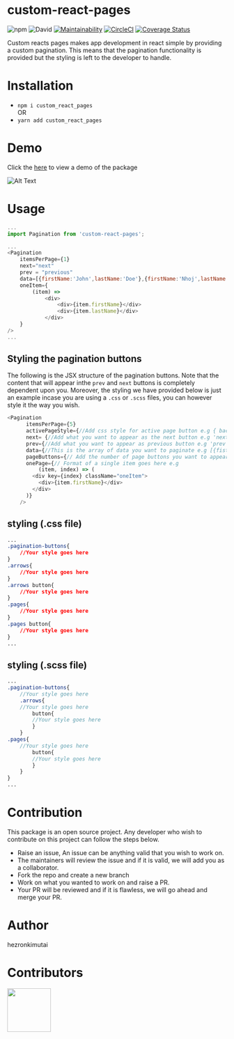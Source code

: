 
# custom-react-pages
![npm](https://img.shields.io/npm/dt/custom_react_pages)
![David](https://img.shields.io/david/peer/hezronkimutai/react_pages)
[![Maintainability](https://api.codeclimate.com/v1/badges/407669f9a786b380a96c/maintainability)](https://codeclimate.com/github/hezronkimutai/react_pages/maintainability)
[![CircleCI](https://circleci.com/gh/hezronkimutai/react_pages/tree/develop.svg?style=svg)](https://circleci.com/gh/hezronkimutai/react_pages/tree/develop)
[![Coverage Status](https://coveralls.io/repos/github/hezronkimutai/react_pages/badge.svg?branch=develop)](https://coveralls.io/github/hezronkimutai/react_pages?branch=develop)

Custom reacts pages makes app development in react simple by providing a custom pagination. This means that the pagination functionality is provided but the styling is left to the developer to handle.

# Installation

- `npm i custom_react_pages`  
    OR
- `yarn add custom_react_pages`

# Demo

Click the [here](https://custom-react-pages.herokuapp.com/) to view a demo of the package

![Alt Text](https://res.cloudinary.com/hezzie/image/upload/v1581792580/ezgif.com-crop_1_yradu7.gif)

# Usage

```javascript
...
import Pagination from 'custom-react-pages';

...
<Pagination 
    itemsPerPage={1}
    next="next"
    prev = "previous"
    data=[{firstName:'John',lastName:'Doe'},{firstName:'Nhoj',lastName:'Eod'}]
    oneItem={
        (item) => 
            <div>
                <div>{item.firstName}</div>
                <div>{item.lastName}</div>
            </div>
    }
/>
...
```

## Styling the pagination buttons

The following is the JSX structure of the pagination buttons. Note that the content that will appear inthe `prev` and `next` buttons is completely dependent upon you. Moreover, the styling we have provided below is just an example incase you are using a `.css` or `.scss` files, you can however style it the way you wish.

```javascript
<Pagination
      itemsPerPage={5}
      activePageStyle={//Add css style for active page button e.g { backgroundColor: '#00b9f2', color: 'white' }}
      next= {//Add what you want to appear as the next button e.g 'next'}
      prev={//Add what you want to appear as previous button e.g 'prev'}
      data={//This is the array of data you want to paginate e.g [{fistName:'john'},{firstName:'Doe'}]}
      pageButtons={// Add the number of page buttons you want to appear e.g 10}
      onePage={// Format of a single item goes here e.g
          (item, index) => (
        <div key={index} className="oneItem">
          <div>{item.firstName}</div>
        </div>
      )}
    />
```

## styling (.css file)

```css
...
.pagination-buttons{
    //Your style goes here
}
.arrows{
    //Your style goes here
}
.arrows button{
    //Your style goes here
}
.pages{
    //Your style goes here
}
.pages button{
    //Your style goes here
}
...
```

## styling (.scss file)

```scss
...
.pagination-buttons{
    //Your style goes here
    .arrows{
    //Your style goes here
        button{
        //Your style goes here
        }
    }
.pages{
    //Your style goes here
        button{
        //Your style goes here
        }
    }
}
...
```

# Contribution

This package is an open source project. Any developer who wish to contribute on this project can follow the steps below.

- Raise an issue, An issue can be anything valid that you wish to work on.
- The maintainers will review the issue and if it is valid, we will add you as a collaborator.
- Fork the repo and create a new branch
- Work on what you wanted to work on and raise a PR.
- Your PR will be reviewed and if it is flawless, we will go ahead and merge your PR.

# Author

hezronkimutai

# Contributors
<a href="https://github.com/hezronkimutai/react_pages/graphs/contributors">
  <img src="https://contributors-img.firebaseapp.com/image?repo=hezronkimutai/react_pages" width="100"/>
</a>
